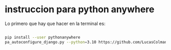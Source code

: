# instruccion para python anywhere

Lo primero que hay que hacer en la terminal es: 


```sh

pip install --user pythonanywhere
pa_autoconfigure_django.py --python=3.10 https://github.com/LucasColmanLener/my-first-blog.git

```

